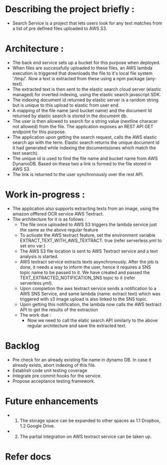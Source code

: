 # Describing the project briefly :
- Search Service is a project that lets users look for any text matches from a list of pre defined files uploaded to AWS S3.


# Architecture : 
- The back end service sets up a bucket for this purpose when deployed.
- When files are successfully uploaded to these files, an AWS lambda execution is triggered that downloads the file to it's local file system '/tmp/'. Now a text is extracted from these using a npm package (any-text). 
- The extracted text is then sent to the elastic search cloud server (elastic managed) for inverted indexing, using the elastic search javascript SDK.
- The indexing document id returned by elastic server is a random string but is unique to this upload to elastic from user end.
- A mapping of the file name (and bucket name) and the document Id returned by elastic search is stored in the document db.
- The user is then allowed to search for a string value (nextline characer not allowed) from the file. The application exposes an REST API GET endpoint for this purpose.
- The application upon getting the search request, calls the AWS elastic search api with the term. Elastic search returns the unique document id it had generated while indexing the documents(ones which match the text search).
- The unique id is used to find the file name and bucket name from AWS DynamoDB. Based on these two a link is formed to the file stored in AWS S3.
- The link is returned to the user synchronously over the rest API.

# Work in-progress :
- The application also supports extracting texts from an image, using the amazon offfered OCR service AWS Textract.
- The architecture for it is as follows :
    - The file once uploaded to AWS S3 triggers the lambda service just the same as the above regular feature
    - To activate the AWS textract feature, set the environment variable EXTRACT_TEXT_WITH_AWS_TEXTRACT: true (refer serverless.yml to set env var.)
    - The AWS S3 file location is sent to AWS Textract service and a text analysis is started.
    - AWS textract service extracts texts asynchronously. After the job is done, it needs a way to inform the user, hence it requires a SNS topic name to be passed to it. We have created and passed the TEXT_EXTRACTED_NOTIFICATION_SNS topic to it (refer serverless.yml).
    - Upon completion the aws textract service sends a notification to a AWS SNS Service, and same lambda (name: extract text) which was triggered with s3 image upload is also linked to the SNS topic.
    - Upon getting this notification, the lambda now calls the AWS textract API to get the results of the extraction
    - The work due :
        - Now we need to call the elatic search API similarly to the above regular architecture and save the extracted text.
# Backlog
- Pre check for an already existing file name in dynamo DB. In case it already exists, abort indexing of this file.
- Establish code unit testing coverage
- Integrate pre commit hooks for the service.
- Propose acceptance testing framework.
# Future enhancements
- 1. The storage space can be expanded to other spaces as 1.1 Dropbox, 1.2 Google Drive.
- 2. The partial integration on AWS textract service can be taken up.


# Refer docs